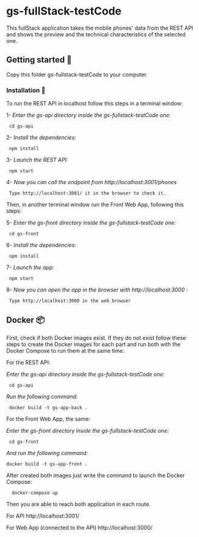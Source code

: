 # gs-fullStack-testCode

This fullStack application takes the mobile phones' data from the REST API and shows the preview and the technical characteristics of the selected one.

## Getting started 🚀

Copy this folder gs-fullstack-testCode to your computer.

### Installation 🔧

To run the REST API in localhost follow this steps in a terminal window:

 1- _Enter the gs-api directory inside the gs-fullstack-testCode one:_
  ```
   cd gs-api
  ```

 2- _Install the dependencies:_
  ```
   npm install
  ```

 3- _Launch the REST API:_
  ```
   npm start
  ```

 4- _Now you can call the endpoint from http://localhost:3001/phones_
  ```
   Type http://localhost:3001/ it in the browser to check it.
  ```


Then, in another terminal window run the Front Web App, following this steps:

 5- _Enter the gs-front directory inside the gs-fullstack-testCode one:_
  ```
   cd gs-front
  ```

 6- _Install the dependencies:_
  ```
   npm install
  ```
  
 7- _Launch the app:_
  ```
   npm start
  ```
  
 8- _Now you can open the app in the browser with http://localhost:3000 :_
  ```
   Type http://localhost:3000 in the web browser
  ```

## Docker 📦

First, check if both Docker images exist. If they do not exist follow these steps to create the Docker images for each part and run both with the Docker Compose to run them at the same time:

For the REST API:

  _Enter the gs-api directory inside the gs-fullstack-testCode one:_
  ```
   cd gs-api
  ```
  
  _Run the following command:_
  ```
   docker build -t gs-app-back .
  ```
  
For the Front Web App, the same:

  _Enter the gs-front directory inside the gs-fullstack-testCode one:_
  ```
   cd gs-front
  ```
  
  _And run the following command:_
  ```
  docker build -t gs-app-front .
  ```
  
After created both images just write the command to launch the Docker Compose:
  ```
    docker-compose up
  ```

Then you are able to reach both application in each route.
  
  For API http://localhost:3001/ 

  For Web App (connected to the API) http://localhost:3000/ 
